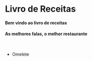 <h1>Livro de Receitas</h1>
<h4><b>Bem vindo ao livro de receitas</b></h4>
<h4>As melhores falas, o melhor restaurante</i></h4>

<br>

- Omelete